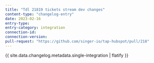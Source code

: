 ```yaml
---
title: "Tdl 21819 tickets stream dev changes"
content-type: "changelog-entry"
date: 2023-02-16
entry-type: 
entry-category: integration
connection-id: 
connection-version: 
pull-request: "https://github.com/singer-io/tap-hubspot/pull/218"
---
```

{{ site.data.changelog.metadata.single-integration | flatify }}